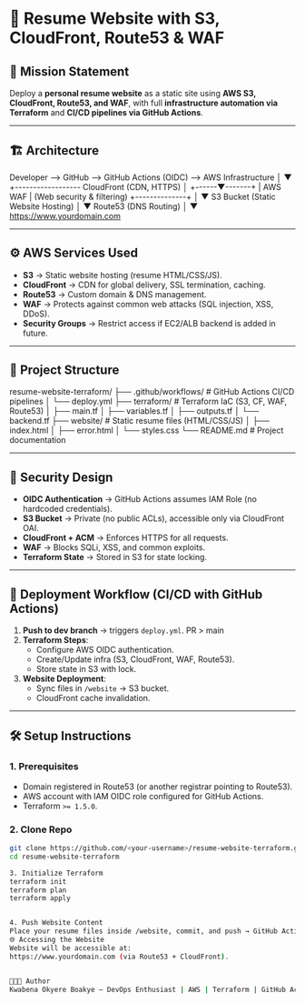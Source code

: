 # 🚀 Resume Website with S3, CloudFront, Route53 & WAF  

## 📌 Mission Statement  
Deploy a **personal resume website** as a static site using **AWS S3, CloudFront, Route53, and WAF**, with full **infrastructure automation via Terraform** and **CI/CD pipelines via GitHub Actions**.  

---

## 🏗️ Architecture  

Developer --> GitHub --> GitHub Actions (OIDC) --> AWS Infrastructure
│
▼
+------------------ CloudFront (CDN, HTTPS)
│
+------▼-------+
| AWS WAF | (Web security & filtering)
+--------------+
│
▼
S3 Bucket (Static Website Hosting)
│
▼
Route53 (DNS Routing)
│
▼
https://www.yourdomain.com

---

## ⚙️ AWS Services Used  

- **S3** → Static website hosting (resume HTML/CSS/JS).  
- **CloudFront** → CDN for global delivery, SSL termination, caching.  
- **Route53** → Custom domain & DNS management.  
- **WAF** → Protects against common web attacks (SQL injection, XSS, DDoS).  
- **Security Groups** → Restrict access if EC2/ALB backend is added in future.  

---


## 📂 Project Structure  

resume-website-terraform/
├── .github/workflows/ # GitHub Actions CI/CD pipelines
│ └── deploy.yml
├── terraform/ # Terraform IaC (S3, CF, WAF, Route53)
│ ├── main.tf
│ ├── variables.tf
│ ├── outputs.tf
│ └── backend.tf
├── website/ # Static resume files (HTML/CSS/JS)
│ ├── index.html
│ ├── error.html
│ └── styles.css
└── README.md # Project documentation

---

## 🔐 Security Design  

- **OIDC Authentication** → GitHub Actions assumes IAM Role (no hardcoded credentials).  
- **S3 Bucket** → Private (no public ACLs), accessible only via CloudFront OAI.  
- **CloudFront + ACM** → Enforces HTTPS for all requests.  
- **WAF** → Blocks SQLi, XSS, and common exploits.  
- **Terraform State** → Stored in S3 for state locking.  


---

## 🚀 Deployment Workflow (CI/CD with GitHub Actions)  

1. **Push to dev branch** → triggers `deploy.yml`. PR > main 
2. **Terraform Steps**:  
   - Configure AWS OIDC authentication.  
   - Create/Update infra (S3, CloudFront, WAF, Route53).  
   - Store state in S3 with lock.  
3. **Website Deployment**:  
   - Sync files in `/website` → S3 bucket.  
   - CloudFront cache invalidation.  

---

## 🛠️ Setup Instructions  

### 1. Prerequisites  
- Domain registered in Route53 (or another registrar pointing to Route53).  
- AWS account with IAM OIDC role configured for GitHub Actions.  
- Terraform `>= 1.5.0`.  

### 2. Clone Repo  
```bash
git clone https://github.com/<your-username>/resume-website-terraform.git
cd resume-website-terraform

3. Initialize Terraform
terraform init
terraform plan
terraform apply


4. Push Website Content
Place your resume files inside /website, commit, and push → GitHub Actions will deploy automatically.
🌐 Accessing the Website
Website will be accessible at:
https://www.yourdomain.com (via Route53 + CloudFront).


👨🏾‍💻 Author
Kwabena Okyere Boakye – DevOps Enthusiast | AWS | Terraform | GitHub Actions